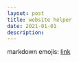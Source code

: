 ```yaml
---
layout: post
title: website helper
date: 2021-01-01
description: 
---
```


markdown emojis: [link](https://gist.github.com/rxaviers/7360908)

